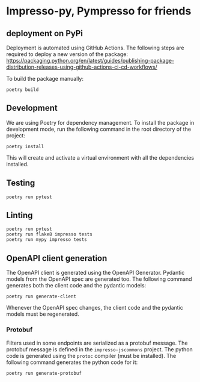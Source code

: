 # Impresso-py, Pympresso for friends

## deployment on PyPi

Deployment is automated using GitHub Actions. The following steps are required to deploy a new version of the package:
https://packaging.python.org/en/latest/guides/publishing-package-distribution-releases-using-github-actions-ci-cd-workflows/

To build the package manually:

```shell
poetry build
```

## Development

We are using Poetry for dependency management. To install the package in development mode, run the following command in the root directory of the project:

```shell
poetry install
```

This will create and activate a virtual environment with all the dependencies installed.

## Testing

```shell
poetry run pytest
```

## Linting

```shell
poetry run pytest
poetry run flake8 impresso tests
poetry run mypy impresso tests
```

## OpenAPI client generation

The OpenAPI client is generated using the OpenAPI Generator. Pydantic models from the OpenAPI spec are generated too. The following command generates both the client code and the pydantic models:

```shell
poetry run generate-client
```

Whenever the OpenAPI spec changes, the client code and the pydantic models must be regenerated.

### Protobuf

Filters used in some endpoints are serialized as a protobuf message. The protobuf message is defined in the `impresso-jscommons` project. The python code is generated using the `protoc` compiler (must be installed). The following command generates the python code for it:

```shell
poetry run generate-protobuf
```
